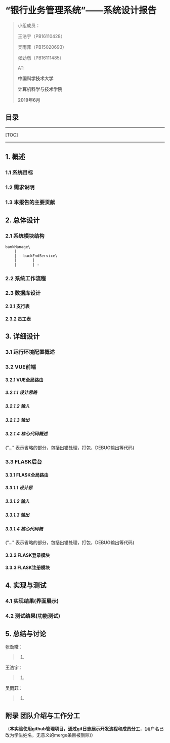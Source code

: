 # **“银行业务管理系统”**——系统设计报告

>   小组成员：
>
>   王浩宇（PB16110428）
>
>   吴雨菲（PB15020693）
>
>   张劲暾（PB16111485）
>
>   AT:
>
>   **中国科学技术大学**
>
>   **计算机科学与技术学院**
>
>   **2019年6月**

## 目录

---

[TOC]

---

## 1. 概述

### 1.1 系统目标



### 1.2 需求说明



### 1.3 本报告的主要贡献



## 2. 总体设计

### 2.1 系统模块结构

```shell
bankManage\
    |
    | - backEndService\
    |       |
    |       | - 
```

### 2.2 系统工作流程



### 2.3 数据库设计

#### 2.3.1 支行表

#### 2.3.2 员工表

## 3. 详细设计

### 3.1 运行环境配置概述

### 3.2 VUE前端

#### 3.2.1 VUE全局路由

##### 3.2.1.1 设计思路

##### 3.2.1.2 输入

##### 3.2.1.3 输出

##### 3.2.1.4 核心代码概述

("..." 表示省略的部分，包括出错处理，打包，DEBUG输出等代码)

### 3.3 FLASK后台

#### 3.3.1 FLASK全局路由

##### 3.3.1.1 设计思

##### 3.3.1.2 输入

##### 3.3.1.3 输出

##### 3.3.1.4 核心代码概

("..." 表示省略的部分，包括出错处理，打包，DEBUG输出等代码)

#### 3.3.2 FLASK登录模块

#### 3.3.3 FLASK注册模块



## 4. 实现与测试

### 4.1 实现结果(界面展示)



### 4.2 测试结果(功能测试)



## 5. 总结与讨论

张劲暾：

>   1.

王浩宇：

>   1.

吴雨菲：

>   1.

## 附录 团队介绍与工作分工

（**本实验使用github管理项目，通过git日志展示开发流程和成员分工**，(用户名已改为学生姓名，无意义的merge条目被删除)）

```shell

```






